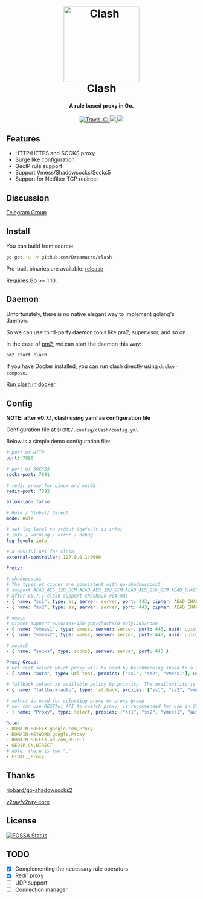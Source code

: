 <h1 align="center">
  <img src="https://github.com/Dreamacro/clash/raw/master/docs/logo.png" alt="Clash" width="200">
  <br>
  Clash
  <br>
</h1>

<h4 align="center">A rule based proxy in Go.</h4>

<p align="center">
  <a href="https://travis-ci.org/Dreamacro/clash">
    <img src="https://img.shields.io/travis/Dreamacro/clash.svg?style=flat-square"
         alt="Travis-CI">
  </a>
  <a href="https://goreportcard.com/report/github.com/Dreamacro/clash">
      <img src="https://goreportcard.com/badge/github.com/Dreamacro/clash?style=flat-square">
  </a>
  <a href="https://github.com/Dreamacro/clash/releases">
    <img src="https://img.shields.io/github/release/Dreamacro/clash/all.svg?style=flat-square">
  </a>
</p>

## Features

- HTTP/HTTPS and SOCKS proxy
- Surge like configuration
- GeoIP rule support
- Support Vmess/Shadowsocks/Socks5
- Support for Netfilter TCP redirect

## Discussion

[Telegram Group](https://t.me/clash_discuss)

## Install

You can build from source:

```sh
go get -u -v github.com/Dreamacro/clash
```

Pre-built binaries are available: [release](https://github.com/Dreamacro/clash/releases)

Requires Go >= 1.10.

## Daemon

Unfortunately, there is no native elegant way to implement golang's daemon.

So we can use third-party daemon tools like pm2, supervisor, and so on.

In the case of [pm2](https://github.com/Unitech/pm2), we can start the daemon this way:

```sh
pm2 start clash
```

If you have Docker installed, you can run clash directly using `docker-compose`.

[Run clash in docker](https://github.com/Dreamacro/clash/wiki/Run-clash-in-docker)

## Config

**NOTE: after v0.7.1, clash using yaml as configuration file**

Configuration file at `$HOME/.config/clash/config.yml`

Below is a simple demo configuration file:

```yml
# port of HTTP
port: 7890

# port of SOCKS5
socks-port: 7891

# redir proxy for Linux and macOS
redir-port: 7892

allow-lan: false

# Rule / Global/ Direct
mode: Rule

# set log level to stdout (default is info)
# info / warning / error / debug
log-level: info

# A RESTful API for clash
external-controller: 127.0.0.1:9090

Proxy:

# shadowsocks
# The types of cipher are consistent with go-shadowsocks2
# support AEAD_AES_128_GCM AEAD_AES_192_GCM AEAD_AES_256_GCM AEAD_CHACHA20_POLY1305 AES-128-CTR AES-192-CTR AES-256-CTR AES-128-CFB AES-192-CFB AES-256-CFB CHACHA20-IETF XCHACHA20
# after v0.7.1 clash support chacha20 rc4-md5
- { name: "ss1", type: ss, server: server, port: 443, cipher: AEAD_CHACHA20_POLY1305, password: "password" }
- { name: "ss2", type: ss, server: server, port: 443, cipher: AEAD_CHACHA20_POLY1305, password: "password", obfs: tls, obfs-host: bing.com }

# vmess
# cipher support auto/aes-128-gcm/chacha20-poly1305/none
- { name: "vmess1", type: vmess, server: server, port: 443, uuid: uuid, alterId: 32, cipher: auto }
- { name: "vmess2", type: vmess, server: server, port: 443, uuid: uuid, alterId: 32, cipher: auto, tls: true }

# socks5
- { name: "socks", type: socks5, server: server, port: 443 }

Proxy Group:
# url-test select which proxy will be used by benchmarking speed to a URL.
- { name: "auto", type: url-test, proxies: ["ss1", "ss2", "vmess1"], url: http://www.gstatic.com/generate_204, interval: 300 }

# fallback select an available policy by priority. The availability is tested by accessing an URL, just like an auto url-test group.
- { name: "fallback-auto", type: fallback, proxies: ["ss1", "ss2", "vmess1"], url: http://www.gstatic.com/generate_204, interval: 300 }

# select is used for selecting proxy or proxy group
# you can use RESTful API to switch proxy, is recommended for use in GUI.
- { name: "Proxy", type: select, proxies: ["ss1", "ss2", "vmess1", "auto"] }

Rule:
- DOMAIN-SUFFIX,google.com,Proxy
- DOMAIN-KEYWORD,google,Proxy
- DOMAIN-SUFFIX,ad.com,REJECT
- GEOIP,CN,DIRECT
# note: there is two ","
- FINAL,,Proxy
```

## Thanks

[riobard/go-shadowsocks2](https://github.com/riobard/go-shadowsocks2)

[v2ray/v2ray-core](https://github.com/v2ray/v2ray-core)

## License

[![FOSSA Status](https://app.fossa.io/api/projects/git%2Bgithub.com%2FDreamacro%2Fclash.svg?type=large)](https://app.fossa.io/projects/git%2Bgithub.com%2FDreamacro%2Fclash?ref=badge_large)

## TODO

- [x] Complementing the necessary rule operators
- [x] Redir proxy
- [ ] UDP support
- [ ] Connection manager
